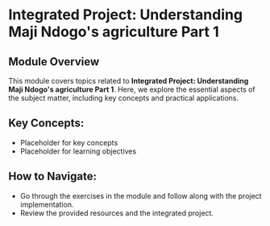 # Integrated Project: Understanding Maji Ndogo's agriculture Part 1

## Module Overview

This module covers topics related to **Integrated Project: Understanding Maji Ndogo's agriculture Part 1**. Here, we explore the essential aspects of the subject matter, including key concepts and practical applications.

## Key Concepts:
- Placeholder for key concepts
- Placeholder for learning objectives

## How to Navigate:
- Go through the exercises in the module and follow along with the project implementation.
- Review the provided resources and the integrated project.

